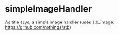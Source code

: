 # simpleImageHandler
As title says, a simple image handler (uses stb_image: https://github.com/nothings/stb)

